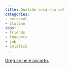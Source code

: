 ```yaml
---
title: Qualche cosa non va!
categories:
- personal
- italian
tags:
- friends
- thoughts
- job
- politics
---
```

[Greg se ne è accorto.](http://gregzz.blogspot.com/2007/12/sulle-morti-bianchesulla-malasanitsulla.html "http://gregzz.blogspot.com/2007/12/sulle-morti-bianchesulla-malasanitsulla.html" )

